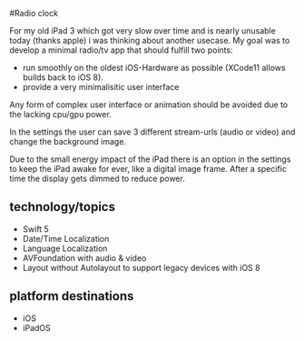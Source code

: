 #Radio clock

For my old iPad 3 which got very slow over time and is nearly unusable today (thanks apple) i was thinking about another usecase. My goal was to develop a minimal radio/tv app that should fulfill two points:

 - run smoothly on the oldest iOS-Hardware as possible (XCode11 allows builds back to iOS 8).
 - provide a very minimalisitic user interface


Any form of complex user interface or animation should be avoided due to the lacking cpu/gpu power.

In the settings the user can save 3 different stream-urls (audio or video) and change the background image.


Due to the small energy impact of the iPad there is an option in the settings to keep the iPad awake for ever, like a digital image frame. After a specific time the display gets dimmed to reduce power. 

##  technology/topics

* Swift 5
* Date/Time Localization
* Language Localization
* AVFoundation with audio & video
* Layout without Autolayout to support legacy devices with iOS 8


##  platform destinations

* iOS
* iPadOS
